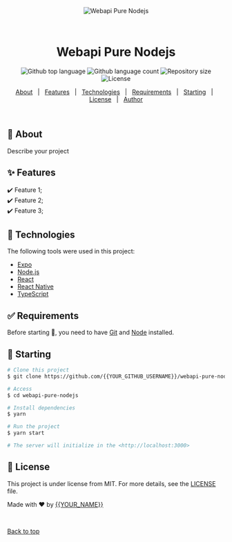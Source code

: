 <div align="center" id="top"> 
  <img src="./.github/app.gif" alt="Webapi Pure Nodejs" />

  &#xa0;

  <!-- <a href="https://webapipurenodejs.netlify.app">Demo</a> -->
</div>

<h1 align="center">Webapi Pure Nodejs</h1>

<p align="center">
  <img alt="Github top language" src="https://img.shields.io/github/languages/top/{{YOUR_GITHUB_USERNAME}}/webapi-pure-nodejs?color=56BEB8">

  <img alt="Github language count" src="https://img.shields.io/github/languages/count/{{YOUR_GITHUB_USERNAME}}/webapi-pure-nodejs?color=56BEB8">

  <img alt="Repository size" src="https://img.shields.io/github/repo-size/{{YOUR_GITHUB_USERNAME}}/webapi-pure-nodejs?color=56BEB8">

  <img alt="License" src="https://img.shields.io/github/license/{{YOUR_GITHUB_USERNAME}}/webapi-pure-nodejs?color=56BEB8">

  <!-- <img alt="Github issues" src="https://img.shields.io/github/issues/{{YOUR_GITHUB_USERNAME}}/webapi-pure-nodejs?color=56BEB8" /> -->

  <!-- <img alt="Github forks" src="https://img.shields.io/github/forks/{{YOUR_GITHUB_USERNAME}}/webapi-pure-nodejs?color=56BEB8" /> -->

  <!-- <img alt="Github stars" src="https://img.shields.io/github/stars/{{YOUR_GITHUB_USERNAME}}/webapi-pure-nodejs?color=56BEB8" /> -->
</p>

<!-- Status -->

<!-- <h4 align="center"> 
	🚧  Webapi Pure Nodejs 🚀 Under construction...  🚧
</h4> 

<hr> -->

<p align="center">
  <a href="#dart-about">About</a> &#xa0; | &#xa0; 
  <a href="#sparkles-features">Features</a> &#xa0; | &#xa0;
  <a href="#rocket-technologies">Technologies</a> &#xa0; | &#xa0;
  <a href="#white_check_mark-requirements">Requirements</a> &#xa0; | &#xa0;
  <a href="#checkered_flag-starting">Starting</a> &#xa0; | &#xa0;
  <a href="#memo-license">License</a> &#xa0; | &#xa0;
  <a href="https://github.com/{{YOUR_GITHUB_USERNAME}}" target="_blank">Author</a>
</p>

<br>

## :dart: About ##

Describe your project

## :sparkles: Features ##

:heavy_check_mark: Feature 1;\
:heavy_check_mark: Feature 2;\
:heavy_check_mark: Feature 3;

## :rocket: Technologies ##

The following tools were used in this project:

- [Expo](https://expo.io/)
- [Node.js](https://nodejs.org/en/)
- [React](https://pt-br.reactjs.org/)
- [React Native](https://reactnative.dev/)
- [TypeScript](https://www.typescriptlang.org/)

## :white_check_mark: Requirements ##

Before starting :checkered_flag:, you need to have [Git](https://git-scm.com) and [Node](https://nodejs.org/en/) installed.

## :checkered_flag: Starting ##

```bash
# Clone this project
$ git clone https://github.com/{{YOUR_GITHUB_USERNAME}}/webapi-pure-nodejs

# Access
$ cd webapi-pure-nodejs

# Install dependencies
$ yarn

# Run the project
$ yarn start

# The server will initialize in the <http://localhost:3000>
```

## :memo: License ##

This project is under license from MIT. For more details, see the [LICENSE](LICENSE.md) file.


Made with :heart: by <a href="https://github.com/{{YOUR_GITHUB_USERNAME}}" target="_blank">{{YOUR_NAME}}</a>

&#xa0;

<a href="#top">Back to top</a>
